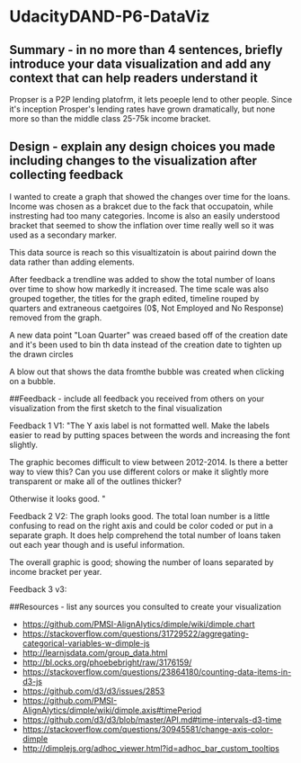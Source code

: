 # UdacityDAND-P6-DataViz

## Summary - in no more than 4 sentences, briefly introduce your data visualization and add any context that can help readers understand it
Propser is a P2P lending platofrm, it lets peoeple lend to other people. Since it's inception Prosper's lending rates have grown dramatically, but none more so than the middle class 25-75k income bracket.


## Design - explain any design choices you made including changes to the visualization after collecting feedback
I wanted to create a graph that showed the changes over time for the loans. Income was chosen as a brakcet due to the fack that occupatoin, while instresting had too many categories. Income is also an easily understood bracket that seemed to show the inflation over time really well so it was used as a secondary marker.

This data source is reach so this visualtizatoin is about pairind down the data rather than adding elements.

After feedback a trendline was added to show the total number of loans over time to show how markedly it increased. The time scale was also grouped together, the titles for the graph edited,  timeline rouped by quarters and extraneous caetgoires (0$, Not Employed and No Response) removed from the graph.

A new data point "Loan Quarter" was creaed based off of the creation date and it's been used to bin th data instead of the creation date to tighten up the drawn circles

A blow out that shows the data fromthe bubble was created when clicking on a bubble. 

##Feedback - include all feedback you received from others on your visualization from the first sketch to the final visualization

Feedback 1 V1: 
"The Y axis label is not formatted well. Make the labels easier to read by putting spaces between the words and increasing the font slightly.

The graphic becomes difficult to view between 2012-2014. Is there a better way to view this? Can you use different colors or make it slightly more transparent or make all of the outlines thicker?

Otherwise it looks good. "

Feedback 2 V2:
The graph looks good. The total loan number is a little confusing to read on the right axis and could be color coded or put in a separate graph. It does help comprehend the total number of loans taken out each year though and is useful information.

The overall graphic is good; showing the number of loans separated by income bracket per year. 

Feedback 3 v3:

##Resources - list any sources you consulted to create your visualization

* https://github.com/PMSI-AlignAlytics/dimple/wiki/dimple.chart 
* https://stackoverflow.com/questions/31729522/aggregating-categorical-variables-w-dimple-js
* http://learnjsdata.com/group_data.html
* http://bl.ocks.org/phoebebright/raw/3176159/
* https://stackoverflow.com/questions/23864180/counting-data-items-in-d3-js
* https://github.com/d3/d3/issues/2853
* https://github.com/PMSI-AlignAlytics/dimple/wiki/dimple.axis#timePeriod
* https://github.com/d3/d3/blob/master/API.md#time-intervals-d3-time
* https://stackoverflow.com/questions/30945581/change-axis-color-dimple
* http://dimplejs.org/adhoc_viewer.html?id=adhoc_bar_custom_tooltips